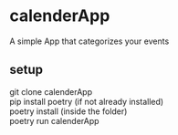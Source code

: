 # calenderApp
A simple App that categorizes your events  

## setup
git clone calenderApp  
pip install poetry (if not already installed)  
poetry install (inside the folder)  
poetry run calenderApp  
